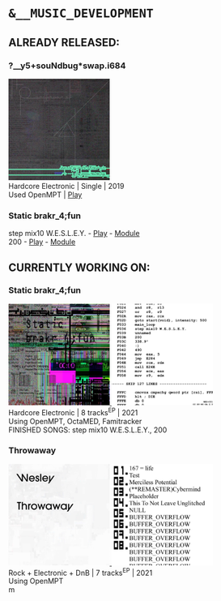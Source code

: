 # `&__MUSIC_DEVELOPMENT`

## ALREADY RELEASED:

### ?__y5+souNdbug*swap.i684

<a href="y5swapi684">
<img src="y5swapi684/defaultlq.jpg" width="200"></a><br/>
Hardcore Electronic | Single | 2019<br/>
Used OpenMPT | <a href="https://donnaken15.tk/sprug/sfx/?__y5+souNdbug*swap.i684/mp3">Play</a>

### Static brakr_4;fun

step mix10 W.E.S.L.E.Y. - [Play](https://www.youtube.com/watch?v=DQadWC0mC1c) -
<a href="staticbrakr4fun/step mix10 W.E.S.L.E.Y..s3m">Module</a><br/>
200 - [Play](https://www.youtube.com/watch?v=RJmD9VKGxAA) -
<a href="http://2a03.free.fr/dl.php?file=6159">Module</a>

## CURRENTLY WORKING ON:

### Static brakr_4;fun
<a href="staticbrakr4fun">
<img src="staticbrakr4fun/defaultlq.jpg" width="200">
<img src="staticbrakr4fun/workccmark.png" width="200"></a><br/>
Hardcore Electronic | 8 tracks<sup>EP</sup> | 2021<br/>
Using OpenMPT, OctaMED, Famitracker<br/>
FINISHED SONGS: step mix10 W.E.S.L.E.Y., 200

### Throwaway
<a href="throwaway">
<img src="throwaway/cover.jpg" width="200">
<img src="throwaway/back.jpg" width="200"></a><br/>
Rock + Electronic + DnB | 7 tracks<sup>EP</sup> | 2021<br/>
Using OpenMPT<br/>m